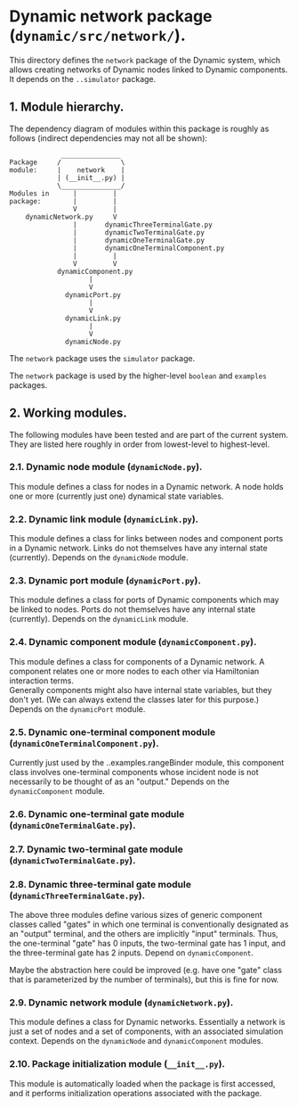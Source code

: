 # Dynamic network package (`dynamic/src/network/`).

This directory defines the `network` package of the Dynamic system, which
allows creating networks of Dynamic nodes linked to Dynamic components.
It depends on the `..simulator` package.

## 1. Module hierarchy.

The dependency diagram of modules within this package is roughly as follows
(indirect dependencies may not all be shown):

				 _______________
	Package 	/               \
	module:		|    network    |
				| (__init__.py) |
				\_______________/
	Modules in		|		  |
	package:		|		  |
					V		  |
		dynamicNetwork.py	  V
					|		dynamicThreeTerminalGate.py
					|		dynamicTwoTerminalGate.py
					|		dynamicOneTerminalGate.py
					|		dynamicOneTerminalComponent.py
					|		  |
					V		  V
				dynamicComponent.py
					    |
						V
				  dynamicPort.py
						|
						V
				  dynamicLink.py
						|
						V
				  dynamicNode.py

The `network` package uses the `simulator` package.

The `network` package is used by the higher-level `boolean` and 
`examples` packages.

## 2. Working modules.

The following modules have been tested and are part of the current system.
They are listed here roughly in order from lowest-level to highest-level.

### 2.1. Dynamic node module (`dynamicNode.py`).

This module defines a class for nodes in a Dynamic network.  A node holds one
or more (currently just one) dynamical state variables.

### 2.2. Dynamic link module (`dynamicLink.py`).

This module defines a class for links between nodes and component ports in a 
Dynamic network.  Links do not themselves have any internal state (currently).
Depends on the `dynamicNode` module.

### 2.3. Dynamic port module (`dynamicPort.py`).

This module defines a class for ports of Dynamic components which may be linked 
to nodes.  Ports do not themselves have any internal state (currently).  Depends
on the `dynamicLink` module.

### 2.4. Dynamic component module (`dynamicComponent.py`).

This module defines a class for components of a Dynamic network.  A component
relates one or more nodes to each other via Hamiltonian interaction terms.  
Generally components might also have internal state variables, but they don't 
yet. (We can always extend the classes later for this purpose.)  Depends on 
the `dynamicPort` module.

### 2.5. Dynamic one-terminal component module (`dynamicOneTerminalComponent.py`).

Currently just used by the ..examples.rangeBinder module, this component
class involves one-terminal components whose incident node is not necessarily
to be thought of as an "output."  Depends on the `dynamicComponent` module.

### 2.6. Dynamic one-terminal gate module (`dynamicOneTerminalGate.py`).

### 2.7. Dynamic two-terminal gate module (`dynamicTwoTerminalGate.py`).

### 2.8. Dynamic three-terminal gate module (`dynamicThreeTerminalGate.py`).

The above three modules define various sizes of generic component classes
called "gates" in which one terminal is conventionally designated as an
"output" terminal, and the others are implicitly "input" terminals.  Thus, 
the one-terminal "gate" has 0 inputs, the two-terminal gate has 1 input, 
and the three-terminal gate has 2 inputs.  Depend on `dynamicComponent`.

Maybe the abstraction here could be improved (e.g. have one "gate" class 
that is parameterized by the number of terminals), but this is fine for now.

### 2.9. Dynamic network module (`dynamicNetwork.py`).

This module defines a class for Dynamic networks.  Essentially a network is
just a set of nodes and a set of components, with an associated simulation
context.  Depends on the `dynamicNode` and `dynamicComponent` modules.

### 2.10. Package initialization module (`__init__.py`).

This module is automatically loaded when the package is first accessed,
and it performs initialization operations associated with the package.
